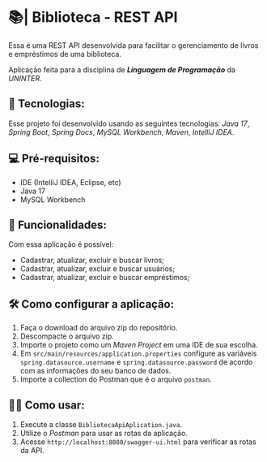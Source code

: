 # 📚| Biblioteca - REST API

Essa é uma REST API desenvolvida para facilitar o gerenciamento de livros e empréstimos de uma biblioteca.

Aplicação feita para a disciplina de **_Linguagem de Programação_** da _UNINTER_.

## 🚀 Tecnologias:

Esse projeto foi desenvolvido usando as seguintes tecnologias: _Java 17_, _Spring Boot_, _Spring Docs_, _MySQL Workbench_, _Maven_, _IntelliJ IDEA_.

## 💻 Pré-requisitos:

- IDE (IntelliJ IDEA, Eclipse, etc)
- Java 17
- MySQL Workbench

## 📃 Funcionalidades:

Com essa aplicação é possivel:

- Cadastrar, atualizar, excluir e buscar livros;
- Cadastrar, atualizar, excluir e buscar usuários;
- Cadastrar, atualizar, excluir e buscar empréstimos;

## 🛠️ Como configurar a aplicação:

1. Faça o download do arquivo zip do repositório.
2. Descompacte o arquivo zip.
3. Importe o projeto como um _Maven Project_ em uma IDE de sua escolha.
4. Em `src/main/resources/application.properties` configure as variáveis `spring.datasource.username` e `spring.datasource.password` de acordo com as informações do seu banco de dados.
5. Importe a collection do Postman que é o arquivo `postman`.

## 👩‍💻 Como usar:

1. Execute a classe `BibliotecaApiAplication.java`.
2. Utilize o _Postman_ para usar as rotas da aplicação.
3. Acesse `http://localhost:8080/swagger-ui.html` para verificar as rotas da API.
